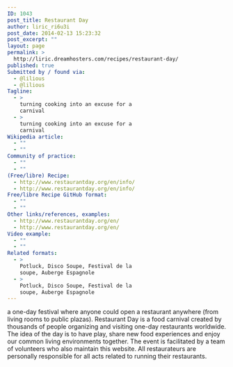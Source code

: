 ```yaml
---
ID: 1043
post_title: Restaurant Day
author: liric_ri6u3i
post_date: 2014-02-13 15:23:32
post_excerpt: ""
layout: page
permalink: >
  http://liric.dreamhosters.com/recipes/restaurant-day/
published: true
Submitted by / found via:
  - @lilious
  - @lilious
Tagline:
  - >
    turning cooking into an excuse for a
    carnival
  - >
    turning cooking into an excuse for a
    carnival
Wikipedia article:
  - ""
  - ""
Community of practice:
  - ""
  - ""
(Free/libre) Recipe:
  - http://www.restaurantday.org/en/info/
  - http://www.restaurantday.org/en/info/
Free/libre Recipe GitHub format:
  - ""
  - ""
Other links/references, examples:
  - http://www.restaurantday.org/en/
  - http://www.restaurantday.org/en/
Video example:
  - ""
  - ""
Related formats:
  - >
    Potluck, Disco Soupe, Festival de la
    soupe, Auberge Espagnole
  - >
    Potluck, Disco Soupe, Festival de la
    soupe, Auberge Espagnole
---
```

a one-day festival where anyone could open a restaurant anywhere (from living rooms to public plazas). Restaurant Day is a food carnival created by thousands of people organizing and visiting one-day restaurants worldwide. The idea of the day is to have play, share new food experiences and enjoy our common living environments together. The event is facilitated by a team of volunteers who also maintain this website. All restaurateurs are personally responsible for all acts related to running their restaurants.